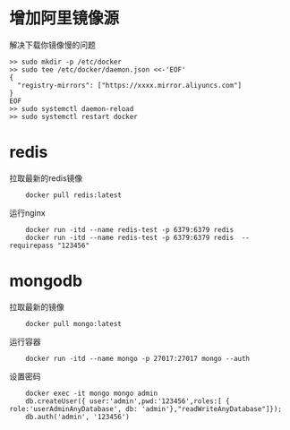 # 增加阿里镜像源
解决下载你镜像慢的问题
```shelll
>> sudo mkdir -p /etc/docker
>> sudo tee /etc/docker/daemon.json <<-'EOF'
{
  "registry-mirrors": ["https://xxxx.mirror.aliyuncs.com"]
}
EOF
>> sudo systemctl daemon-reload
>> sudo systemctl restart docker
```

# redis
拉取最新的redis镜像
```shell
    docker pull redis:latest
```

运行nginx
```shell
    docker run -itd --name redis-test -p 6379:6379 redis
    docker run -itd --name redis-test -p 6379:6379 redis  --requirepass "123456"
```

# mongodb
拉取最新的镜像
```shell
    docker pull mongo:latest
```

运行容器
```shell
    docker run -itd --name mongo -p 27017:27017 mongo --auth
```

设置密码
```shell
    docker exec -it mongo mongo admin
    db.createUser({ user:'admin',pwd:'123456',roles:[ { role:'userAdminAnyDatabase', db: 'admin'},"readWriteAnyDatabase"]});
    db.auth('admin', '123456')
```
